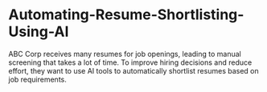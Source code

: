 # Automating-Resume-Shortlisting-Using-AI
ABC Corp receives many resumes for job openings, leading to manual screening that takes a lot of time. To improve hiring decisions and reduce effort, they want to use AI tools to automatically shortlist resumes based on job requirements.
